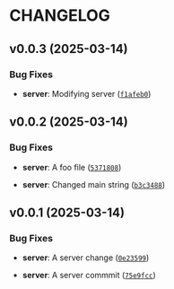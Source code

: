# CHANGELOG


## v0.0.3 (2025-03-14)

### Bug Fixes

- **server**: Modifying server
  ([`f1afeb0`](https://github.com/asaf/uvwsrepo/commit/f1afeb06b83dd5be585accf9bc6b3b72cbad672e))


## v0.0.2 (2025-03-14)

### Bug Fixes

- **server**: A foo file
  ([`5371808`](https://github.com/asaf/uvwsrepo/commit/53718084def5d41ce09b7fffdffe23387969a840))

- **server**: Changed main string
  ([`b3c3488`](https://github.com/asaf/uvwsrepo/commit/b3c3488be3b734e3e6f59e19bb9d5000255a3def))


## v0.0.1 (2025-03-14)

### Bug Fixes

- **server**: A server change
  ([`0e23599`](https://github.com/asaf/uvwsrepo/commit/0e235993cc0f7a7302ddf765aaefde6267ca2f36))

- **server**: A server commmit
  ([`75e9fcc`](https://github.com/asaf/uvwsrepo/commit/75e9fccbfbe8912e1d181ec963b9928bec6ecd6d))
